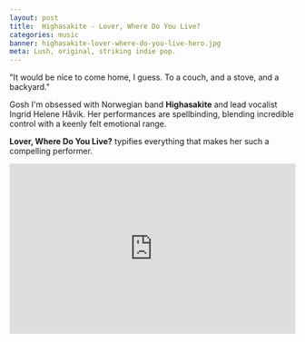 ```yaml
---
layout: post
title:  Highasakite - Lover, Where Do You Live?
categories: music
banner: highasakite-lover-where-do-you-live-hero.jpg
meta: Lush, original, striking indie pop.
---
```


"It would be nice to come home, I guess. To a couch, and a stove, and a backyard."

Gosh I'm obsessed with Norwegian band **Highasakite** and lead vocalist Ingrid Helene Håvik. Her performances are spellbinding, blending incredible control with a keenly felt emotional range.

**Lover, Where Do You Live?** typifies everything that makes her such a compelling performer.

<iframe width="100%" height="300" scrolling="no" frameborder="no" src="https://w.soundcloud.com/player/?url=https%3A//api.soundcloud.com/tracks/175939439&amp;auto_play=false&amp;hide_related=false&amp;show_comments=true&amp;show_user=true&amp;show_reposts=false&amp;visual=true"></iframe>